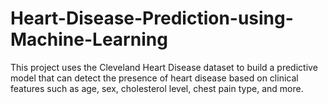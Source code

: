 # Heart-Disease-Prediction-using-Machine-Learning
This project uses the Cleveland Heart Disease dataset to build a predictive model that can detect the presence of heart disease based on clinical features such as age, sex, cholesterol level, chest pain type, and more.
